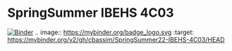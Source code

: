 # SpringSummer IBEHS 4C03
[![Binder](https://mybinder.org/badge_logo.svg)](https://mybinder.org/v2/gh/cbassim/SpringSummer22-IBEHS-4C03/HEAD)
.. image:: https://mybinder.org/badge_logo.svg
 :target: https://mybinder.org/v2/gh/cbassim/SpringSummer22-IBEHS-4C03/HEAD
